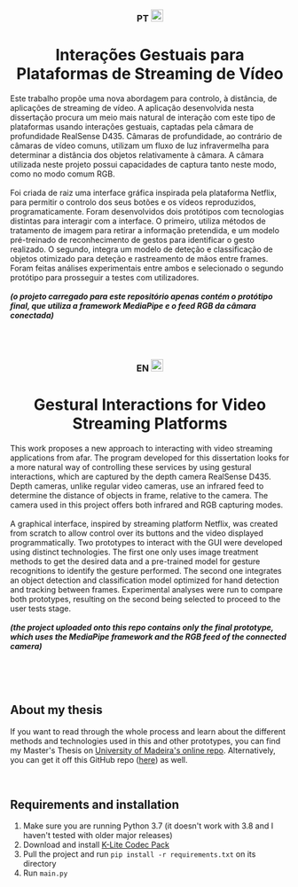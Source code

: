 <h3 align="center"> PT  <img src="https://upload.wikimedia.org/wikipedia/commons/thumb/5/5c/Flag_of_Portugal.svg/2560px-Flag_of_Portugal.svg.png" alt="PT Flag" width="22"/>
</h3>
  
<h1 align="center"> Interações Gestuais para Plataformas de Streaming de Vídeo </h1>
Este trabalho propõe uma nova abordagem para controlo, à distância, de aplicações de streaming de vídeo. A aplicação desenvolvida nesta dissertação procura um meio mais natural de interação com este tipo de plataformas usando interações gestuais, captadas pela câmara de profundidade RealSense D435. Câmaras de profundidade, ao contrário de câmaras de vídeo comuns, utilizam um fluxo de luz infravermelha para determinar a distância dos objetos relativamente à câmara. A câmara utilizada neste projeto possui capacidades de captura tanto neste modo, como no modo comum RGB.  
<br><br>
Foi criada de raiz uma interface gráfica inspirada pela plataforma Netflix, para permitir o controlo dos seus botões e os vídeos reproduzidos, programaticamente. Foram desenvolvidos dois protótipos com tecnologias distintas para interagir com a interface. O primeiro, utiliza métodos de tratamento de imagem para retirar a informação pretendida, e um modelo pré-treinado de reconhecimento de gestos para identificar o gesto realizado. O segundo, integra um modelo de deteção e classificação de objetos otimizado para deteção e rastreamento de mãos entre frames. Foram feitas análises experimentais entre ambos e selecionado o segundo protótipo para prosseguir a testes com utilizadores.
<br><br>
<b><i>(o projeto carregado para este repositório apenas contém o protótipo final, que utiliza a framework MediaPipe e o feed RGB da câmara conectada)</i></b>

<br><br>

<h3 align="center"> EN  <img src="https://upload.wikimedia.org/wikipedia/commons/thumb/2/2c/Flag_of_the_United_Kingdom_%282-3%29.svg/1200px-Flag_of_the_United_Kingdom_%282-3%29.svg.png" alt="UK Flag" width="22"/>
</h3>

<h1 align="center"> Gestural Interactions for Video Streaming Platforms </h1>
This work proposes a new approach to interacting with video streaming applications from afar. The program developed for this dissertation looks for a more natural way of controlling these services by using gestural interactions, which are captured by the depth camera RealSense D435. Depth cameras, unlike regular video cameras, use an infrared feed to determine the distance of objects in frame, relative to the camera. The camera used in this project offers both infrared and RGB capturing modes.
<br><br>
A graphical interface, inspired by streaming platform Netflix, was created from scratch to allow control over its buttons and the video displayed programmatically. Two prototypes to interact with the GUI were developed using distinct technologies. The first one only uses image treatment methods to get the desired data and a pre-trained model for gesture recognitions to identify the gesture performed. The second one integrates an object detection and classification model optimized for hand detection and tracking between frames. Experimental analyses were run to compare both prototypes, resulting on the second being selected to proceed to the user tests stage.
<br><br>
<b><i>(the project uploaded onto this repo contains only the final prototype, which uses the MediaPipe framework and the RGB feed of the connected camera)</i></b>

<br><br><br>

## About my thesis

If you want to read through the whole process and learn about the different methods and technologies used in this and other prototypes, you can find my Master's Thesis on [University of Madeira's online repo](https://digituma.uma.pt/ "DigitUma"). Alternatively, you can get it off this GitHub repo ([here](https://docs.google.com/viewer?url=https://raw.githubusercontent.com/exhilaratedguy/masters-thesis/cdddd6fb2f6930879254a94abb372a46ffe53f10/Interacoes_Gestuais_para_Plataformas_de_Streaming_de_Video.pdf "Interações Gestuais para Plataformas de Streaming de Vídeo")) as well.

<br>

## Requirements and installation

1. Make sure you are running Python 3.7 (it doesn't work with 3.8 and I haven't tested with older major releases)
2. Download and install [K-Lite Codec Pack](https://codecguide.com/download_kl.htm)
3. Pull the project and run `pip install -r requirements.txt` on its directory
4. Run `main.py`
